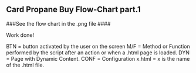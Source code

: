 ## Card Propane Buy Flow-Chart part.1 ##

###See the flow chart in the .png file ####

Work done!

BTN =  button activated by the user on the screen
M/F = Method or Function performed by the script after an action or when a .html page is loaded.
DYN = Page with Dynamic Content.
CONF = Configuration
x.html = x is the name of the .html file.  
